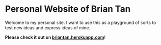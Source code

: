 # Personal Website of Brian Tan

Welcome to my personal site. I want to use this as a playground of sorts to test new ideas and express ideas of mine. 

**Please check it out on [briantan.herokuapp.com](https://briantan.herokuapp.com/)!**